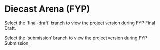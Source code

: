 # Diecast Arena (FYP)

Select the 'final-draft' branch to view the project version during FYP Final Draft.

Select the 'submission' branch to view the project version during FYP Submission.
